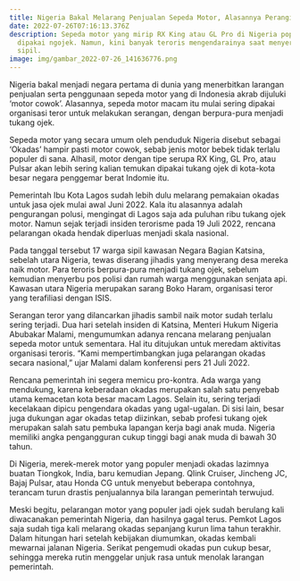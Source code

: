 ```yaml
---
title: Nigeria Bakal Melarang Penjualan Sepeda Motor, Alasannya Perangi Terorisme
date: 2022-07-26T07:16:13.376Z
description: Sepeda motor yang mirip RX King atau GL Pro di Nigeria populer
  dipakai ngojek. Namun, kini banyak teroris mengendarainya saat menyerang warga
  sipil.
image: img/gambar_2022-07-26_141636776.png
---
```

Nigeria bakal menjadi negara pertama di dunia yang menerbitkan larangan penjualan serta penggunaan sepeda motor yang di Indonesia akrab dijuluki ‘motor cowok’. Alasannya, sepeda motor macam itu mulai sering dipakai organisasi teror untuk melakukan serangan, dengan berpura-pura menjadi tukang ojek.

Sepeda motor yang secara umum oleh penduduk Nigeria disebut sebagai ‘Okadas’ hampir pasti motor cowok, sebab jenis motor bebek tidak terlalu populer di sana. Alhasil, motor dengan tipe serupa RX King, GL Pro, atau Pulsar akan lebih sering kalian temukan dipakai tukang ojek di kota-kota besar negara penggemar berat Indomie itu.

Pemerintah Ibu Kota Lagos sudah lebih dulu melarang pemakaian okadas untuk jasa ojek mulai awal Juni 2022. Kala itu alasannya adalah pengurangan polusi, mengingat di Lagos saja ada puluhan ribu tukang ojek motor. Namun sejak terjadi insiden terorisme pada 19 Juli 2022, rencana pelarangan okada hendak diperluas menjadi skala nasional.

Pada tanggal tersebut 17 warga sipil kawasan Negara Bagian Katsina, sebelah utara Nigeria, tewas diserang jihadis yang menyerang desa mereka naik motor. Para teroris berpura-pura menjadi tukang ojek, sebelum kemudian menyerbu pos polisi dan rumah warga menggunakan senjata api. Kawasan utara Nigeria merupakan sarang Boko Haram, organisasi teror yang terafiliasi dengan ISIS.

Serangan teror yang dilancarkan jihadis sambil naik motor sudah terlalu sering terjadi. Dua hari setelah insiden di Katsina, Menteri Hukum Nigeria Abubakar Malami, mengumumkan adanya rencana melarang penjualan sepeda motor untuk sementara. Hal itu ditujukan untuk meredam aktivitas organisasi teroris. “Kami mempertimbangkan juga pelarangan okadas secara nasional,” ujar Malami dalam konferensi pers 21 Juli 2022.

Rencana pemerintah ini segera memicu pro-kontra. Ada warga yang mendukung, karena keberadaan okadas merupakan salah satu penyebab utama kemacetan kota besar macam Lagos. Selain itu, sering terjadi kecelakaan dipicu pengendara okadas yang ugal-ugalan. Di sisi lain, besar juga dukungan agar okadas tetap diizinkan, sebab profesi tukang ojek merupakan salah satu pembuka lapangan kerja bagi anak muda. Nigeria memiliki angka pengangguran cukup tinggi bagi anak muda di bawah 30 tahun.

Di Nigeria, merek-merek motor yang populer menjadi okadas lazimnya buatan Tiongkok, India, baru kemudian Jepang. Qlink Cruiser, Jincheng JC, Bajaj Pulsar, atau Honda CG untuk menyebut beberapa contohnya, terancam turun drastis penjualannya bila larangan pemerintah terwujud.  

Meski begitu, pelarangan motor yang populer jadi ojek sudah berulang kali diwacanakan pemerintah Nigeria, dan hasilnya gagal terus. Pemkot Lagos saja sudah tiga kali melarang okadas sepanjang kurun lima tahun terakhir. Dalam hitungan hari setelah kebijakan diumumkan, okadas kembali mewarnai jalanan Nigeria. Serikat pengemudi okadas pun cukup besar, sehingga mereka rutin menggelar unjuk rasa untuk menolak larangan pemerintah.
